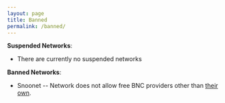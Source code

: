 ```yaml
---
layout: page
title: Banned
permalink: /banned/
---
```

**Suspended Networks**:

* There are currently no suspended networks

**Banned Networks**:

* Snoonet -- Network does not allow free BNC providers other than [their own](https://snoonet.org/bnc).
